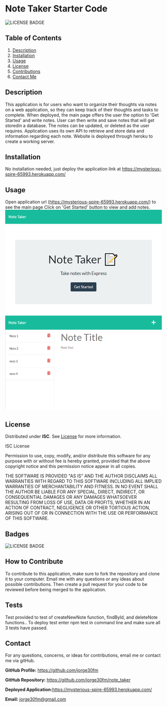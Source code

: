 # Note Taker Starter Code

![LICENSE BADGE](https://img.shields.io/badge/license-ISC-brightgreen?style=for-the-badge)

## Table of Contents

1. [Description](#description)
2. [Installation](#installation)
3. [Usage](#usage)
4. [License](#license)
5. [Contributions](#how-to-contribute)
6. [Contact Me](#contact)

## Description

This application is for users who want to organize their thoughts via notes on a web application, so they can keep track of their thoughts and tasks to complete. When deployed, the main page offers the user the option to 'Get Started' and write notes. User can then write and save notes that will get storedin a database. The notes can be updated, or deleted as the user requires. Application uses its own API to retrieve and store data and information regarding each note. Website is deployed through heroku to create a working server.

## Installation

No installation needed, just deploy the application link at <https://mysterious-spire-65993.herokuapp.com/>

## Usage

Open application url (<https://mysterious-spire-65993.herokuapp.com/>) to see the main page
Click on 'Get Started' button to view and add notes.
<img src = "public\assets\images\note=taker-homepage.png">
<img src = "public\assets\images\note-taker-notes-example.png">

## License

Distributed under **ISC**. See [License](https://spdx.org/licenses/ISC.html) for more information.

ISC License

Permission to use, copy, modify, and/or distribute this software for any purpose with or without fee is hereby granted, provided that the above copyright notice and this permission notice appear in all copies.

THE SOFTWARE IS PROVIDED "AS IS" AND THE AUTHOR DISCLAIMS ALL WARRANTIES WITH REGARD TO THIS SOFTWARE INCLUDING ALL IMPLIED WARRANTIES OF MERCHANTABILITY AND FITNESS. IN NO EVENT SHALL THE AUTHOR BE LIABLE FOR ANY SPECIAL, DIRECT, INDIRECT, OR CONSEQUENTIAL DAMAGES OR ANY DAMAGES WHATSOEVER RESULTING FROM LOSS OF USE, DATA OR PROFITS, WHETHER IN AN ACTION OF CONTRACT, NEGLIGENCE OR OTHER TORTIOUS ACTION, ARISING OUT OF OR IN CONNECTION WITH THE USE OR PERFORMANCE OF THIS SOFTWARE.

## Badges

![LICENSE BADGE](https://img.shields.io/badge/license-ISC-brightgreen?style=for-the-badge)

## How to Contribute

To contribute to this application, make sure to fork the repository and clone it to your computer. Email me with any questions or any ideas about possible contributions. Then create a pull request for your code to be reviewed before being merged to the application.

## Tests

Test provided to test of createNewNote function, findById, and deleteNote functions.. To deploy test enter npm test in command line and make sure all 3 tests have passed.

## Contact

For any questions, concerns, or ideas for contributions, email me or contact me via gitHub.

**GitHub Profile:** <https://github.com/jorge30fm>

**GitHub Repository:** <https://github.com/jorge30fm/note_taker>

**Deployed Application:**<https://mysterious-spire-65993.herokuapp.com/>

**Email:** jorge30fm@gmail.com
